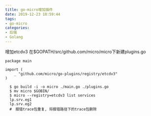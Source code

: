 ```yaml
---
title: go-micro增加插件
date: 2019-12-23 18:59:44
tags:
- go-micro
categories:
- 后端
- Golang
---
```

增加etcdv3
在$GOPATH/src/github.com/micro/micro下新建plugins.go
```golang
package main

import (
    _ "github.com/micro/go-plugins/registry/etcdv3"
)
```
```shell script
  $ go build -i -o micro ./main.go ./plugins.go
  $ mv micro $GOBIN/
  $ micro --registry=etcdv3 list services
  lp.srv.eg1
  lp.srv.eg2 
  #　报错trace包重复, 将报错路径下的trace包删除
```
